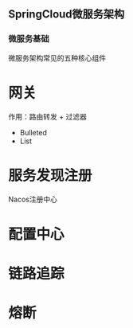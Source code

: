 ## SpringCloud微服务架构

### 微服务基础

微服务架构常⻅的五种核⼼组件

# 网关
作用：路由转发 + 过滤器
- Bulleted
- List
# 服务发现注册
Nacos注册中心
# 配置中⼼
# 链路追踪

# 熔断




